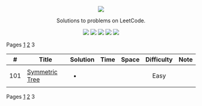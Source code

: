 [CopyrightLicense]:https://github.com/RyanFehr/LeetCode/blob/master/LICENSE
<p align="center">
	<a href="https://leetcode.com/rfehr/"><img src="https://discuss.leetcode.com/assets/uploads/system/site-logo.png?v=qgb1lp804jg" ></a>
</p>
<p align="center">
    Solutions to problems on LeetCode.
</p>
<p align="center">
	<img src="https://img.shields.io/badge/Solved-29/665-blue.svg">
    <img src="https://img.shields.io/badge/Easy-19-brightgreen.svg">
    <img src="https://img.shields.io/badge/Medium-10-yellow.svg">
    <img src="https://img.shields.io/badge/Hard-0-red.svg">
	<img src="https://img.shields.io/badge/Language-Java-orange.svg">
</p>

Pages [1](https://github.com/RyanFehr/LeetCode/blob/master/README.md) [2](https://github.com/RyanFehr/LeetCode/blob/master/indexing/page2.md) 3

| #  | Title           |  Solution       |  Time           | Space           | Difficulty    | Note
-----|---------------- |:---------------:| --------------- | --------------- |:-------------:| -----
| 101 |[Symmetric Tree](https://leetcode.com/problems/symmetric-tree/description/)| <ul><li></li><ul> | | | Easy | ||

Pages [1](https://github.com/RyanFehr/LeetCode/blob/master/README.md) [2](https://github.com/RyanFehr/LeetCode/blob/master/indexing/page2.md) 3